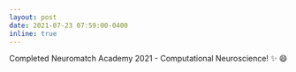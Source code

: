 ```yaml
---
layout: post
date: 2021-07-23 07:59:00-0400
inline: true
---
```


Completed Neuromatch Academy 2021 - Computational Neuroscience! :sparkles: :smile:
